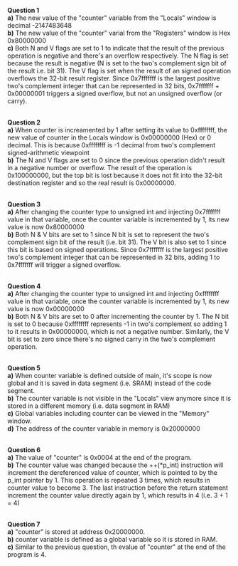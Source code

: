**Question 1**\
**a)** The new value of the "counter" variable from the "Locals" window is decimal -2147483648\
**b)** The new value of the "counter" varial from the "Registers" window is Hex 0x80000000\
**c)** Both N and V flags are set to 1 to indicate that the result of the previous operation is negative and there's an overflow respectively. The N flag is set because the result is negative (N is set to the two's complement sign bit of the result i.e. bit 31). The V flag is set when the result of an signed operation overflows the 32-bit result register. Since 0x7fffffff is the largest positive two's complement integer that can be represented in 32 bits, 0x7fffffff + 0x00000001 triggers a signed overflow, but not an unsigned overflow (or carry).


<br/>**Question 2**\
**a)** When counter is increamented by 1 after setting its value to 0xffffffff, the new value of counter in the Locals window is 0x00000000 (Hex) or 0 decimal. This is because 0xffffffff is -1 decimal from two's complement signed-arithmetic viewpoint\
**b)** The N and V flags are set to 0 since the previous operation didn't result in a negative number or overflow. The result of the operation is 0x100000000, but the top bit is lost because it does not fit into the 32-bit destination register and so the real result is 0x00000000.


<br/>**Question 3**\
**a)** After changing the counter type to unsigned int and injecting 0x7fffffff value in that variable, once the counter variable is incremented by 1, its new value is now 0x80000000\
**b)** Both N & V bits are set to 1 since N bit is set to represent the two's complement sign bit of the result (i.e. bit 31). The V bit is also set to 1 since this bit is based on signed operations. Since 0x7fffffff is the largest positive two's complement integer that can be represented in 32 bits, adding 1 to 0x7fffffff will trigger a signed overflow.


<br/>**Question 4**\
**a)** After changing the counter type to unsigned int and injecting 0xffffffff value in that variable, once the counter variable is incremented by 1, its new value is now 0x00000000\
**b)** Both N & V bits are set to 0 after incrementing the counter by 1. The N bit is set to 0 because 0xffffffff represents -1 in two's complement so adding 1 to it results in 0x00000000, which is not a negative number. Similarly, the V bit is set to zero since there's no signed carry in the two's complement operation.


<br/>**Question 5**\
**a)** When counter variable is defined outside of main, it's scope is now global and it is saved in data segment (i.e. SRAM) instead of the code segment.\
**b)** The counter variable is not visible in the "Locals" view anymore since it is stored in a different memory (i.e. data segment in RAM)\
**c)** Global variables including counter can be viewed in the "Memory" window.\
**d)** The address of the counter variable in memory is 0x20000000


<br/>**Question 6**\
**a)** The value of "counter" is 0x0004 at the end of the program.\
**b)** The counter value was changed because the ++(*p_int) instruction will increment the dereferenced value of counter, which is pointed to by the p_int pointer by 1. This operation is repeated 3 times, which results in counter value to become 3. The last instruction before the return statement increment the counter value directly again by 1, which results in 4 (i.e. 3 + 1 = 4)


<br/>**Question 7**\
**a)** "counter" is stored at address 0x20000000.\
**b)** counter variable is defined as a global variable so it is stored in RAM.\
**c)** Similar to the previous question, th evalue of "counter" at the end of the program is 4.
